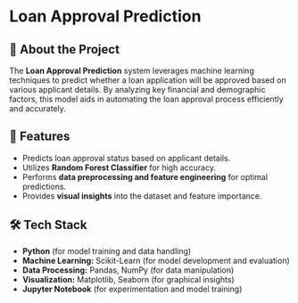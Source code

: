 # Loan Approval Prediction

## 📌 About the Project
The **Loan Approval Prediction** system leverages machine learning techniques to predict whether a loan application will be approved based on various applicant details. By analyzing key financial and demographic factors, this model aids in automating the loan approval process efficiently and accurately.

## 🚀 Features
- Predicts loan approval status based on applicant details.
- Utilizes **Random Forest Classifier** for high accuracy.
- Performs **data preprocessing and feature engineering** for optimal predictions.
- Provides **visual insights** into the dataset and feature importance.

## 🛠️ Tech Stack
- **Python** (for model training and data handling)
- **Machine Learning:** Scikit-Learn (for model development and evaluation)
- **Data Processing:** Pandas, NumPy (for data manipulation)
- **Visualization:** Matplotlib, Seaborn (for graphical insights)
- **Jupyter Notebook** (for experimentation and model training)
